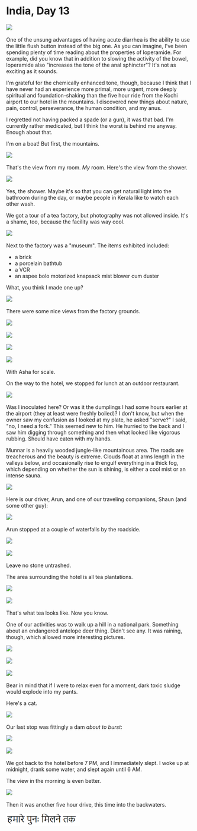 India, Day 13
=============
![](india5_28_small.webp)

One of the unsung advantages of having acute diarrhea is the ability to use the
little flush button instead of the big one.  As you can imagine, I've been
spending plenty of time reading about the properties of loperamide.  For
example, did you know that in addition to slowing the activity of the bowel,
loperamide also "increases the tone of the anal sphincter"?  It's not as
exciting as it sounds.

I'm grateful for the chemically enhanced tone, though, because I think that
I have never had an experience more primal, more urgent, more deeply spiritual
and foundation-shaking than the five hour ride from the Kochi airport to our
hotel in the mountains.  I discovered new things about nature, pain, control,
perseverance, the human condition, and my anus.

<!-- Munnar Alleppey -->

I regretted not having packed a spade (or a gun), it was that bad.  I'm
currently rather medicated, but I think the worst is behind me anyway.  Enough
about that.

I'm on a boat!  But first, the mountains.

![](india5_29_small.webp)

That's the view from my room.  _My_ room.  Here's the view from the shower.

![](india5_32_small.webp)

Yes, the shower.  Maybe it's so that you can get natural light into the
bathroom during the day, or maybe people in Kerala like to watch each other
wash.

We got a tour of a tea factory, but photography was not allowed inside.  It's
a shame, too, because the facility was way cool.

![](india5_36_small.webp)

Next to the factory was a "museum".  The items exhibited included:

- a brick
- a porcelain bathtub
- a VCR
- an aspee bolo motorized knapsack mist blower cum duster

What, you think I made one up?

![](india5_37_small.webp)

There were some nice views from the factory grounds.

![](india5_41_small.webp)

![](india5_40_small.webp)

![](india5_48_small.webp)

![](india5_45_small.webp)

With Asha for scale.

On the way to the hotel, we stopped for lunch at an outdoor restaurant.

![](india5_4_small.webp)

Was I inoculated here?  Or was it the dumplings I had some hours earlier at the
airport (they at least were freshly boiled)?  I don't know, but when the owner
saw my confusion as I looked at my plate, he asked "serve?"  I said, "no, I
need a fork."  This seemed new to him.  He hurried to the back and I saw him
digging through something and then what looked like vigorous rubbing.  Should
have eaten with my hands.

Munnar is a heavily wooded jungle-like mountainous area.  The roads are
treacherous and the beauty is extreme.  Clouds float at arms length in the
valleys below, and occasionally rise to engulf everything in a thick fog, which
depending on whether the sun is shining, is either a cool mist or an intense
sauna.

![](india5_8_small.webp)

Here is our driver, Arun, and one of our traveling companions, Shaun (and some
other guy):

![](india5_14_small.webp)

Arun stopped at a couple of waterfalls by the roadside.

![](india5_15_small.webp)

![](india5_12_small.webp)

Leave no stone untrashed.

The area surrounding the hotel is all tea plantations.

![](india5_53_small.webp)

![](india5_54_small.webp)

That's what tea looks like.  Now you know.

One of our activities was to walk up a hill in a national park.  Something
about an endangered antelope deer thing.  Didn't see any.  It was raining,
though, which allowed more interesting pictures.

![](india5_67_small.webp)

![](india5_60_small.webp)

![](india5_64_small.webp)

Bear in mind that if I were to relax even for a moment, dark toxic sludge would
explode into my pants.

Here's a cat.

![](india5_73_small.webp)

Our last stop was fittingly a dam _about to burst_:

![](india5_80_small.webp)

![](india5_82_small.webp)

We got back to the hotel before 7 PM, and I immediately slept.  I woke up at
midnight, drank some water, and slept again until 6 AM.

The view in the morning is even better.

![](india5_83_small.webp)

Then it was another five hour drive, this time into the backwaters.

<img style="width: 200px;" src="hindi.png"/>
